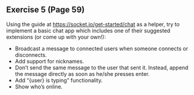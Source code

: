 ## Exercise 5 (Page 59)

Using the guide at https://socket.io/get-started/chat as a helper, try to implement a basic
chat app which includes one of their suggested extensions (or come up with your own!):
- Broadcast a message to connected users when someone connects or disconnects.
- Add support for nicknames.
- Don’t send the same message to the user that sent it. Instead, append the message
directly as soon as he/she presses enter.
- Add “{user} is typing” functionality.
- Show who’s online.
